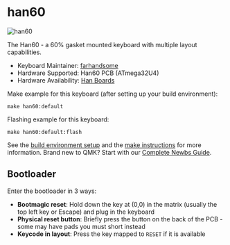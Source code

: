 # han60

![han60](https://i.imgur.com/nfiSGNO.jpg)

The Han60 - a 60% gasket mounted keyboard with multiple layout capabilities. 

* Keyboard Maintainer: [farhandsome](https://github.com/farhandsome)
* Hardware Supported: Han60 PCB (ATmega32U4)
* Hardware Availability: [Han Boards](hanboards.com)

Make example for this keyboard (after setting up your build environment):

    make han60:default

Flashing example for this keyboard:

    make han60:default:flash

See the [build environment setup](https://docs.qmk.fm/#/getting_started_build_tools) and the [make instructions](https://docs.qmk.fm/#/getting_started_make_guide) for more information. Brand new to QMK? Start with our [Complete Newbs Guide](https://docs.qmk.fm/#/newbs).

## Bootloader

Enter the bootloader in 3 ways:

* **Bootmagic reset**: Hold down the key at (0,0) in the matrix (usually the top left key or Escape) and plug in the keyboard
* **Physical reset button**: Briefly press the button on the back of the PCB - some may have pads you must short instead
* **Keycode in layout**: Press the key mapped to `RESET` if it is available
